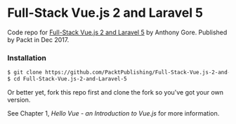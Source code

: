 # Full-Stack Vue.js 2 and Laravel 5

Code repo for [Full-Stack Vue.js 2 and Laravel 5](https://www.packtpub.com/application-development/full-stack-vuejs-2-and-laravel-5) by Anthony Gore. Published by Packt in Dec 2017.

### Installation

```bash
$ git clone https://github.com/PacktPublishing/Full-Stack-Vue.js-2-and-Laravel-5
$ cd Full-Stack-Vue.js-2-and-Laravel-5
```

Or better yet, fork this repo first and clone the fork so you've got your own version.

See Chapter 1, *Hello Vue - an Introduction to Vue.js* for more information.